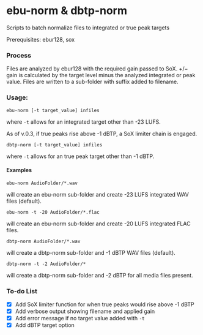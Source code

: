 # ebu-norm & dbtp-norm
Scripts to batch normalize files to integrated or true peak targets

Prerequisites: ebur128, sox

### Process
Files are analyzed by ebur128 with the required gain passed to SoX. 
+/− gain is calculated by the target level minus the analyzed integrated or peak value.
Files are written to a sub-folder with suffix added to filename.

### Usage: 
```shell
ebu-norm [-t target_value] infiles
```
where ```-t``` allows for an integrated target other than -23 LUFS.

As of v.0.3, if true peaks rise above -1 dBTP, a SoX limiter chain is engaged.

```shell
dbtp-norm [-t target_value] infiles
```
where ```-t``` allows for an true peak target other than -1 dBTP.

#### Examples

```shell
ebu-norm AudioFolder/*.wav
```
will create an ebu-norm sub-folder and create -23 LUFS integrated WAV files (default).

```shell
ebu-norm -t -20 AudioFolder/*.flac 
```
will create an ebu-norm sub-folder and create -20 LUFS integrated FLAC files. 

```shell
dbtp-norm AudioFolder/*.wav
```
will create a dbtp-norm sub-folder and -1 dBTP WAV files (default). 


```shell
dbtp-norm -t -2 AudioFolder/*
```
will create a dbtp-norm sub-folder and -2 dBTP for all media files present. 

### To-do List

- [x] Add SoX limiter function for when true peaks would rise above -1 dBTP
- [x] Add verbose output showing filename and applied gain
- [x] Add error message if no target value added with `-t`
- [x] Add dBTP target option
